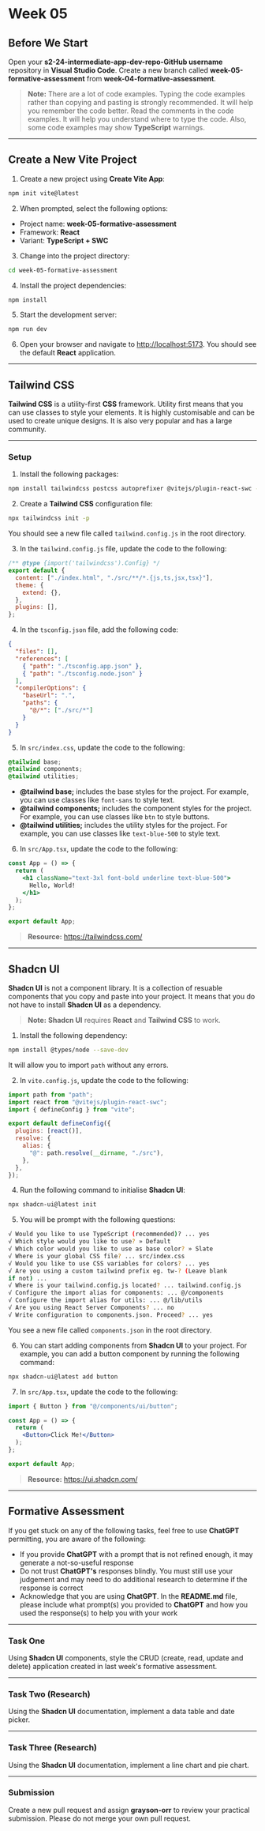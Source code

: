 # Week 05

## Before We Start

Open your **s2-24-intermediate-app-dev-repo-GitHub username** repository in **Visual Studio Code**. Create a new branch called **week-05-formative-assessment** from **week-04-formative-assessment**.

> **Note:** There are a lot of code examples. Typing the code examples rather than copying and pasting is strongly recommended. It will help you remember the code better. Read the comments in the code examples. It will help you understand where to type the code. Also, some code examples may show **TypeScript** warnings.

---

## Create a New Vite Project

1. Create a new project using **Create Vite App**:

```bash
npm init vite@latest
```

2. When prompted, select the following options:

- Project name: **week-05-formative-assessment**
- Framework: **React**
- Variant: **TypeScript + SWC**

3. Change into the project directory:

```bash
cd week-05-formative-assessment
```

4. Install the project dependencies:

```bash
npm install
```

5. Start the development server:

```bash
npm run dev
```

6. Open your browser and navigate to <http://localhost:5173>. You should see the default **React** application.

---

## Tailwind CSS

**Tailwind CSS** is a utility-first **CSS** framework. Utility first means that you can use classes to style your elements. It is highly customisable and can be used to create unique designs. It is also very popular and has a large community.

---

### Setup

1. Install the following packages:

```bash
npm install tailwindcss postcss autoprefixer @vitejs/plugin-react-swc --save-dev
```

2. Create a **Tailwind CSS** configuration file:

```bash
npx tailwindcss init -p
```

You should see a new file called `tailwind.config.js` in the root directory.

3. In the `tailwind.config.js` file, update the code to the following:

```js
/** @type {import('tailwindcss').Config} */
export default {
  content: ["./index.html", "./src/**/*.{js,ts,jsx,tsx}"],
  theme: {
    extend: {},
  },
  plugins: [],
};
```

4. In the `tsconfig.json` file, add the following code:

```json
{
  "files": [],
  "references": [
    { "path": "./tsconfig.app.json" },
    { "path": "./tsconfig.node.json" }
  ],
  "compilerOptions": {
    "baseUrl": ".",
    "paths": {
      "@/*": ["./src/*"]
    }
  }
}
```

5. In `src/index.css`, update the code to the following:

```css
@tailwind base;
@tailwind components;
@tailwind utilities;
```

- **@tailwind base;** includes the base styles for the project. For example, you can use classes like `font-sans` to style text.
- **@tailwind components;** includes the component styles for the project. For example, you can use classes like `btn` to style buttons.
- **@tailwind utilities;** includes the utility styles for the project. For example, you can use classes like `text-blue-500` to style text.

6. In `src/App.tsx`, update the code to the following:

```jsx
const App = () => {
  return (
    <h1 className="text-3xl font-bold underline text-blue-500">
      Hello, World!
    </h1>
  );
};

export default App;
```

> **Resource:** https://tailwindcss.com/

---

## Shadcn UI

**Shadcn UI** is not a component library. It is a collection of resuable components that you copy and paste into your project. It means that you do not have to install **Shadcn UI** as a dependency.

> **Note:** **Shadcn UI** requires **React** and **Tailwind CSS** to work.

1. Install the following dependency:

```bash
npm install @types/node --save-dev
```

It will allow you to import `path` without any errors.

2. In `vite.config.js`, update the code to the following:

```js
import path from "path";
import react from "@vitejs/plugin-react-swc";
import { defineConfig } from "vite";

export default defineConfig({
  plugins: [react()],
  resolve: {
    alias: {
      "@": path.resolve(__dirname, "./src"),
    },
  },
});
```


4. Run the following command to initialise **Shadcn UI**:

```bash
npx shadcn-ui@latest init
```

5. You will be prompt with the following questions:

```bash
√ Would you like to use TypeScript (recommended)? ... yes
√ Which style would you like to use? » Default
√ Which color would you like to use as base color? » Slate
√ Where is your global CSS file? ... src/index.css
√ Would you like to use CSS variables for colors? ... yes
√ Are you using a custom tailwind prefix eg. tw-? (Leave blank
if not) ...
√ Where is your tailwind.config.js located? ... tailwind.config.js
√ Configure the import alias for components: ... @/components
√ Configure the import alias for utils: ... @/lib/utils
√ Are you using React Server Components? ... no
√ Write configuration to components.json. Proceed? ... yes
```

You see a new file called `components.json` in the root directory.

6. You can start adding components from **Shadcn UI** to your project. For example, you can add a button component by running the following command:

```bash
npx shadcn-ui@latest add button
```

7. In `src/App.tsx`, update the code to the following:

```jsx
import { Button } from "@/components/ui/button";

const App = () => {
  return (
    <Button>Click Me!</Button>
  );
};

export default App;
```

> **Resource:** <https://ui.shadcn.com/>

---

## Formative Assessment

If you get stuck on any of the following tasks, feel free to use **ChatGPT** permitting, you are aware of the following:

- If you provide **ChatGPT** with a prompt that is not refined enough, it may generate a not-so-useful response
- Do not trust **ChatGPT's** responses blindly. You must still use your judgement and may need to do additional research to determine if the response is correct
- Acknowledge that you are using **ChatGPT**. In the **README.md** file, please include what prompt(s) you provided to **ChatGPT** and how you used the response(s) to help you with your work

---

### Task One

Using **Shadcn UI** components, style the CRUD (create, read, update and delete) application created in last week's formative assessment. 

---

### Task Two (Research)

Using the **Shadcn UI** documentation, implement a data table and date picker.

---

### Task Three (Research)

Using the **Shadcn UI** documentation, implement a line chart and pie chart.

---

### Submission

Create a new pull request and assign **grayson-orr** to review your practical submission. Please do not merge your own pull request.

